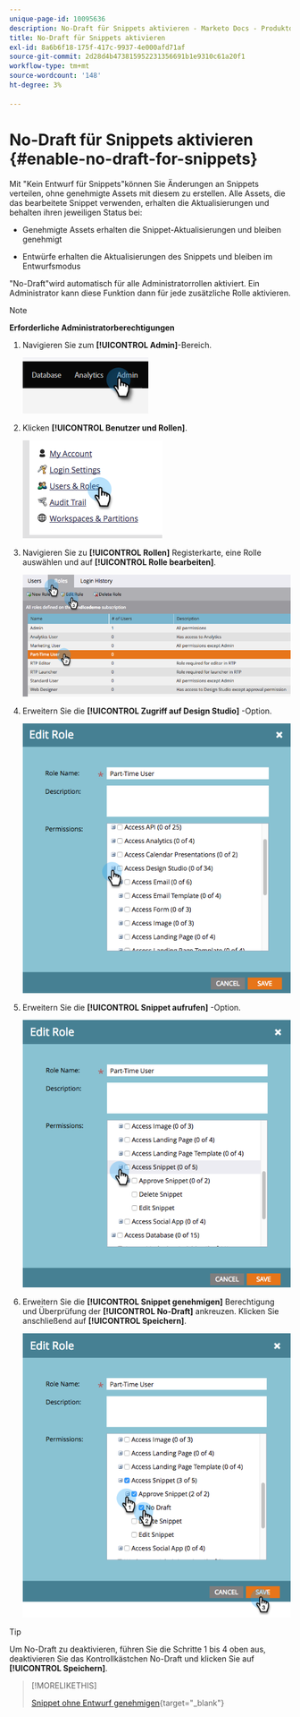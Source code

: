```yaml
---
unique-page-id: 10095636
description: No-Draft für Snippets aktivieren - Marketo Docs - Produktdokumentation
title: No-Draft für Snippets aktivieren
exl-id: 8a6b6f18-175f-417c-9937-4e000afd71af
source-git-commit: 2d28d4b473815952231356691b1e9310c61a20f1
workflow-type: tm+mt
source-wordcount: '148'
ht-degree: 3%

---
```


# No-Draft für Snippets aktivieren {#enable-no-draft-for-snippets}

Mit &quot;Kein Entwurf für Snippets&quot;können Sie Änderungen an Snippets verteilen, ohne genehmigte Assets mit diesem zu erstellen. Alle Assets, die das bearbeitete Snippet verwenden, erhalten die Aktualisierungen und behalten ihren jeweiligen Status bei:

* Genehmigte Assets erhalten die Snippet-Aktualisierungen und bleiben genehmigt

* Entwürfe erhalten die Aktualisierungen des Snippets und bleiben im Entwurfsmodus

&quot;No-Draft&quot;wird automatisch für alle Administratorrollen aktiviert. Ein Administrator kann diese Funktion dann für jede zusätzliche Rolle aktivieren.

>[!NOTE]
>
>**Erforderliche Administratorberechtigungen**

1. Navigieren Sie zum **[!UICONTROL Admin]**-Bereich.

   ![](assets/enable-no-draft-for-snippets-1.png)

1. Klicken **[!UICONTROL Benutzer und Rollen]**.

   ![](assets/enable-no-draft-for-snippets-2.png)

1. Navigieren Sie zu **[!UICONTROL Rollen]** Registerkarte, eine Rolle auswählen und auf **[!UICONTROL Rolle bearbeiten]**.

   ![](assets/enable-no-draft-for-snippets-3.png)

1. Erweitern Sie die **[!UICONTROL Zugriff auf Design Studio]** -Option.

   ![](assets/enable-no-draft-for-snippets-4.png)

1. Erweitern Sie die **[!UICONTROL Snippet aufrufen]** -Option.

   ![](assets/enable-no-draft-for-snippets-5.png)

1. Erweitern Sie die **[!UICONTROL Snippet genehmigen]** Berechtigung und Überprüfung der **[!UICONTROL No-Draft]** ankreuzen. Klicken Sie anschließend auf **[!UICONTROL Speichern]**.

   ![](assets/enable-no-draft-for-snippets-6.png)

>[!TIP]
>
>Um No-Draft zu deaktivieren, führen Sie die Schritte 1 bis 4 oben aus, deaktivieren Sie das Kontrollkästchen No-Draft und klicken Sie auf **[!UICONTROL Speichern]**.

>[!MORELIKETHIS]
>
>[Snippet ohne Entwurf genehmigen](/help/marketo/product-docs/personalization/segmentation-and-snippets/snippets/approve-a-snippet-with-no-draft.md){target="_blank"}
